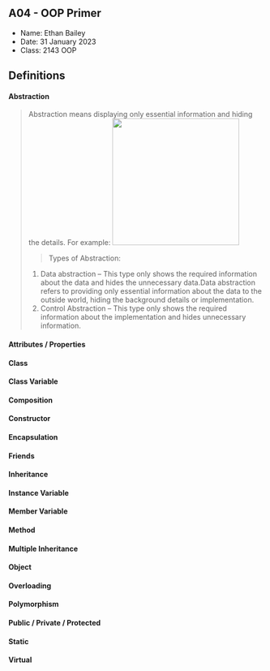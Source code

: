 ## A04 - OOP Primer

- Name: Ethan Bailey
- Date: 31 January 2023
- Class: 2143 OOP

## Definitions

#### Abstraction
> Abstraction means displaying only essential information and hiding the details.
> For example: 
> <img src="https://www.google.com/url?sa=i&url=https%3A%2F%2Fviktor-kukurba.medium.com%2Fobject-oriented-programming-in-javascript-1-abstraction-c47307c469d1&psig=AOvVaw3xRP--R68QTZ7X77sLdENG&ust=1675267721658000&source=images&cd=vfe&ved=0CAwQjRxqFwoTCNiE996Y8vwCFQAAAAAdAAAAABAH" width=250>
>> Types of Abstraction:
> 1. Data abstraction – This type only shows the required information about the data and hides the unnecessary data.Data abstraction refers to providing only essential information about the data to the outside world, hiding the background details or implementation.
> 2. Control Abstraction – This type only shows the required information about the implementation and hides unnecessary information.


#### Attributes / Properties
>

#### Class
>

#### Class Variable
>

#### Composition
>

#### Constructor
>

#### Encapsulation
>

#### Friends
>

#### Inheritance
>

#### Instance Variable
>

#### Member Variable
>

#### Method
>

#### Multiple Inheritance
>

#### Object
>

#### Overloading
>

#### Polymorphism
>

#### Public / Private / Protected
>

#### Static
>

#### Virtual
